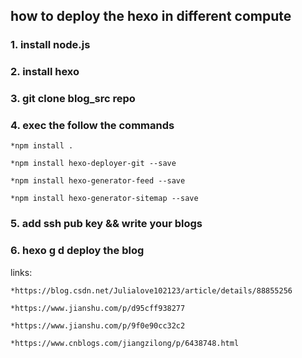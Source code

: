 ## how to deploy the hexo in different compute

### 1. install node.js

### 2. install hexo

### 3. git clone blog_src repo

### 4. exec the follow the commands

	*npm install .
	
	*npm install hexo-deployer-git --save
	
	*npm install hexo-generator-feed --save
	
	*npm install hexo-generator-sitemap --save


### 5. add ssh pub key && write your blogs

### 6. hexo g d deploy the blog 

links:

	*https://blog.csdn.net/Julialove102123/article/details/88855256
	
	*https://www.jianshu.com/p/d95cff938277
	
	*https://www.jianshu.com/p/9f0e90cc32c2
	
	*https://www.cnblogs.com/jiangzilong/p/6438748.html
	
